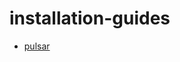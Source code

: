 # installation-guides

- [pulsar](https://github.com/iamsmkr/installation-guides/blob/main/pulsar/pulsar.md)
